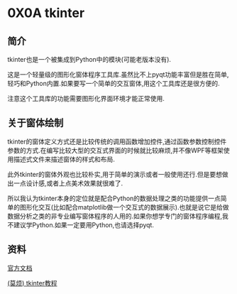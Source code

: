 # 0X0A tkinter

## 简介

tkinter也是一个被集成到Python中的模块(可能老版本没有).

这是一个轻量级的图形化窗体程序工具库.虽然比不上pyqt功能丰富但是胜在简单,轻巧和Python内置.如果要写一个简单的交互窗体,用这个工具库还是很方便的.

注意这个工具库的功能需要图形化界面环境才能正常使用.

## 关于窗体绘制

tkinter的窗体定义方式还是比较传统的调用函数增加控件,通过函数参数控制控件参数的方式.在编写比较大型的交互式界面的时候就比较麻烦,并不像WPF等框架使用描述式文件来描述窗体的样式和布局.

此外tkinter的窗体外观也比较朴实,用于简单的演示或者一般使用还行.但是要想做出一点设计感,或者上点美术效果就很难了.

所以我认为tkinter本身的定位就是配合Python的数据处理之类的功能提供一点简单的图形化交互(比如配合matplotlib做一个交互式的数据展示).也就是说它是给做数据分析之类的非专业编写窗体程序的人用的.如果你想学专门的窗体程序编程,我不建议学Python.如果一定要用Python,也请选择pyqt.

## 资料

[官方文档](https://docs.python.org/3/library/tk.html)

[(莫烦) tkinter教程](https://morvanzhou.github.io/tutorials/python-basic/tkinter/)